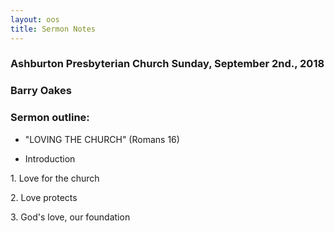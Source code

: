 ```yaml
---
layout: oos
title: Sermon Notes
---
```

### Ashburton Presbyterian Church Sunday, September 2nd., 2018
### Barry Oakes

### Sermon outline:

* "LOVING THE CHURCH"    (Romans 16)

* Introduction

1\. Love for the church

2\. Love protects

3\. God's love, our foundation


